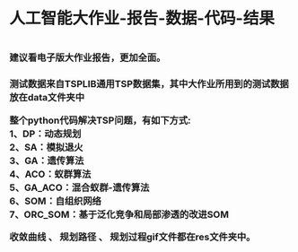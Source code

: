 <h1>人工智能大作业-报告-数据-代码-结果<h1>

<h3>建议看电子版大作业报告，更加全面。<h3>

测试数据来自TSPLIB通用TSP数据集，其中大作业所用到的测试数据放在data文件夹中

整个python代码解决TSP问题，有如下方式:<br>
  1、DP：动态规划<br>
  2、SA：模拟退火<br>
  3、GA：遗传算法<br>
  4、ACO：蚁群算法<br>
  5、GA_ACO：混合蚁群-遗传算法<br>
  6、SOM：自组织网络<br>
  7、ORC_SOM：基于泛化竞争和局部渗透的改进SOM<br>
  
收敛曲线 、 规划路径 、 规划过程gif文件都在res文件夹中。
